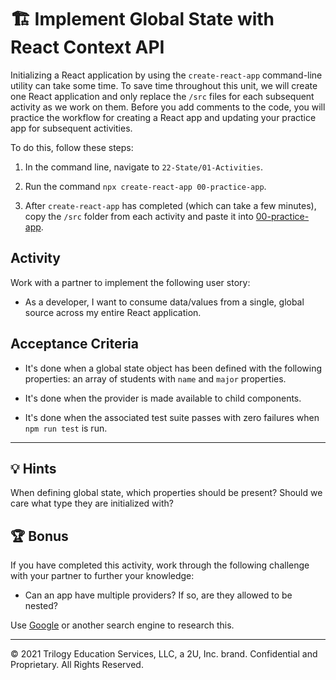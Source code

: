 # 🏗️ Implement Global State with React Context API

Initializing a React application by using the `create-react-app` command-line utility can take some time. To save time throughout this unit, we will create one React application and only replace the `/src` files for each subsequent activity as we work on them. Before you add comments to the code, you will practice the workflow for creating a React app and updating your practice app for subsequent activities.

To do this, follow these steps:

  1. In the command line, navigate to `22-State/01-Activities`.

  2. Run the command `npx create-react-app 00-practice-app`.

  3. After `create-react-app` has completed (which can take a few minutes), copy the `/src` folder from each activity and paste it into [00-practice-app](../00-practice-app/).

## Activity

Work with a partner to implement the following user story:

* As a developer, I want to consume data/values from a single, global source across my entire React application.

## Acceptance Criteria

* It's done when a global state object has been defined with the following properties: an array of students with `name` and `major` properties.

* It's done when the provider is made available to child components.

* It's done when the associated test suite passes with zero failures when `npm run test` is run.

---

## 💡 Hints

When defining global state, which properties should be present? Should we care what type they are initialized with?

## 🏆 Bonus

If you have completed this activity, work through the following challenge with your partner to further your knowledge:

* Can an app have multiple providers? If so, are they allowed to be nested?

Use [Google](https://google.com) or another search engine to research this.

---
© 2021 Trilogy Education Services, LLC, a 2U, Inc. brand. Confidential and Proprietary. All Rights Reserved.

